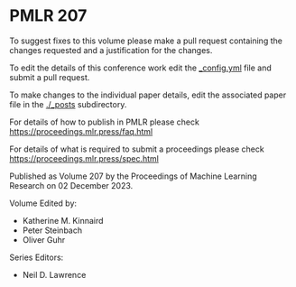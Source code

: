 # PMLR 207

To suggest fixes to this volume please make a pull request containing the changes requested and a justification for the changes.

To edit the details of this conference work edit the [_config.yml](./_config.yml) file and submit a pull request.

To make changes to the individual paper details, edit the associated paper file in the [./_posts](./_posts) subdirectory.

For details of how to publish in PMLR please check https://proceedings.mlr.press/faq.html

For details of what is required to submit a proceedings please check https://proceedings.mlr.press/spec.html



Published as Volume 207 by the Proceedings of Machine Learning Research on 02 December 2023.

Volume Edited by:
  * Katherine M. Kinnaird
  * Peter Steinbach
  * Oliver Guhr

Series Editors:
  * Neil D. Lawrence

